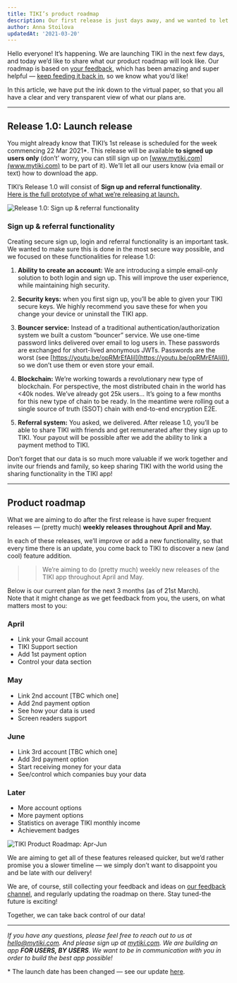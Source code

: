 ```yaml
---
title: TIKI’s product roadmap
description: Our first release is just days away, and we wanted to let you know our future plans
author: Anna Stoilova
updatedAt: '2021-03-20'
---
```

Hello everyone! It’s happening. We are launching TIKI in the next few days, and today we’d like to share what our product roadmap will look like. Our roadmap is based on [your feedback](https://feedback.mytiki.com/), which has been amazing and super helpful — [keep feeding it back in](https://feedback.mytiki.com/), so we know what you’d like!  

In this article, we have put the ink down to the virtual paper, so that you all have a clear and very transparent view of what our plans are.  

---

## Release 1.0: Launch release
You might already know that TIKI’s 1st release is scheduled for the week commencing 22 Mar 2021*. This release will be available **to signed up users only** (don’t’ worry, you can still sign up on [www.mytiki.com](www.mytiki.com) to be part of it). We’ll let all our users know (via email or text) how to download the app.  

TIKI’s Release 1.0 will consist of **Sign up and referral functionality**.  
[Here is the full prototype of what we’re releasing at launch.](https://mytiki.invisionapp.com/console/share/TJ2C6BIRCN)  

![Release 1.0: Sign up & referral functionality](/blog-images/1*y2JPV0IaANvPmVyxvCcgAw.jpeg)  

### Sign up & referral functionality
Creating secure sign up, login and referral functionality is an important task. We wanted to make sure this is done in the most secure way possible, and we focused on these functionalities for release 1.0:  

1. **Ability to create an account:** We are introducing a simple email-only solution to both login and sign up. This will improve the user experience, while maintaining high security.  
   
2. **Security keys:** when you first sign up, you’ll be able to given your TIKI secure keys. We highly recommend you save these for when you change your device or uninstall the TIKI app.  
   
3. **Bouncer service:** Instead of a traditional authentication/authorization system we built a custom “bouncer” service. We use one-time password links delivered over email to log users in. These passwords are exchanged for short-lived anonymous JWTs. Passwords are the worst (see [https://youtu.be/opRMrEfAIiI](https://youtu.be/opRMrEfAIiI)), so we don’t use them or even store your email.  
   
4. **Blockchain:** We’re working towards a revolutionary new type of blockchain. For perspective, the most distributed chain in the world has <40k nodes. We’ve already got 25k users… It’s going to a few months for this new type of chain to be ready. In the meantime were rolling out a single source of truth (SSOT) chain with end-to-end encryption E2E.  
   
5. **Referral system:** You asked, we delivered. After release 1.0, you’ll be able to share TIKI with friends and get remunerated after they sign up to TIKI. Your payout will be possible after we add the ability to link a payment method to TIKI.  

Don’t forget that our data is so much more valuable if we work together and invite our friends and family, so keep sharing TIKI with the world using the sharing functionality in the TIKI app!  

---

## Product roadmap
What we are aiming to do after the first release is have super frequent releases — (pretty much) **weekly releases throughout April and May.**  

In each of these releases, we’ll improve or add a new functionality, so that every time there is an update, you come back to TIKI to discover a new (and cool) feature addition.  

>> We’re aiming to do (pretty much) weekly new releases of the TIKI app throughout April and May.

Below is our current plan for the next 3 months (as of 21st March).  
Note that it might change as we get feedback from you, the users, on what matters most to you:  

### April
- Link your Gmail account
- TIKI Support section
- Add 1st payment option
- Control your data section

### May
- Link 2nd account [TBC which one]
- Add 2nd payment option
- See how your data is used
- Screen readers support

### June
- Link 3rd account [TBC which one]
- Add 3rd payment option
- Start receiving money for your data
- See/control which companies buy your data

### Later
- More account options
- More payment options
- Statistics on average TIKI monthly income
- Achievement badges

![TIKI Product Roadmap: Apr-Jun](/blog-images/1*J3ZH73e6MROxfRYwViDNLg.jpeg)  

We are aiming to get all of these features released quicker, but we’d rather promise you a slower timeline — we simply don’t want to disappoint you and be late with our delivery!  

We are, of course, still collecting your feedback and ideas on [our feedback channel](https://feedback.mytiki.com/), and regularly updating the roadmap on there. Stay tuned-the future is exciting!  

Together, we can take back control of our data!  

---

*If you have any questions, please feel free to reach out to us at [hello@mytiki.com](mailto:hello@mytiki.com). And
please sign up at [mytiki.com](https://mytiki.com/#signup). We are building an app **FOR USERS, BY USERS**. We want to
be in communication with you in order to build the best app possible!*  

\* The launch date has been changed — see our update [here](https://drive.google.com/file/d/1loqOpxSeeFKU--DJ2cum5MJLwWrtN3bi/view?usp=sharing).
